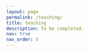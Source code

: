 ```yaml
---
layout: page
permalink: /teaching/
title: teaching
description: To be completed.
nav: true
nav_order: 5
---
```

